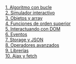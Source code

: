 <a href="https://github.com/unranked2/coderjs/tree/Algoritmo-con-ciclo">1. Algoritmo con bucle</a><br>
<a href="https://github.com/unranked2/coderjs/tree/Simulador-Interactivo">2. Simulador interactivo</a><br>
<a href="https://github.com/unranked2/coderjs/tree/Objetos-%26-Arrays">3. Objetos y array</a><br>
<a href="https://github.com/unranked2/coderjs/tree/4. Simulador-Interactivo-Preentrega">4. Funciones de orden superior</a><br>
<a href="https://github.com/unranked2/coderjs/tree/DOM">5. Interactuando con DOM</a><br>
<a href="https://github.com/unranked2/coderjs/tree/Eventos">6. Eventos</a><br>
<a href="https://github.com/unranked2/coderjs/tree/Storage">7. Storage y JSON</a><br>
<a href="https://github.com/unranked2/coderjs/tree/Operadores-avanzados">8. Operadores avanzados</a><br>
<a href="https://github.com/unranked2/coderjs/tree/Librerias">9. Librerías</a><br>
<a href="https://github.com/unranked2/coderjs/tree/Ajax%26Fetch">10. Ajax y fetch</a><br>
